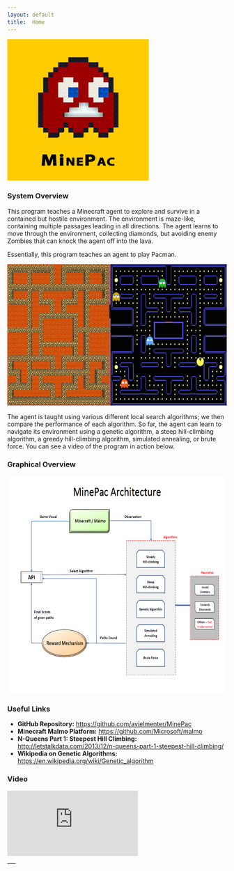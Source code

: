 ```yaml
---
layout: default
title:  Home
---
```

<img src="media/Minecraft_PacMan_y.png" alt="MinePac Logo" style="height: 325px;" />

### System Overview
This program teaches a Minecraft agent to explore and survive in a contained but hostile environment. The environment is maze-like, containing multiple passages leading in all directions. The agent learns to move through the environment, collecting diamonds, but avoiding enemy Zombies that can knock the agent off into the lava.

Essentially, this program teaches an agent to play Pacman.


<img src="media/pacman_comparison.png" alt="Pacman Comparison" style="height: 325px;" />


The agent is taught using various different local search algorithms; we then compare the performance of each algorithm. So far, the agent can learn to navigate its environment using a genetic algorithm, a steep hill-climbing algorithm, a greedy hill-climbing algorithm, simulated annealing, or brute force. You can see a video of the program in action below.

### Graphical Overview
<img src="media/MinePac_UML.png" alt="Graphical Overview" style="height: 500px;" />

### Useful Links
* **GitHub Repository:** <https://github.com/avielmenter/MinePac>
* **Minecraft Malmo Platform:** <https://github.com/Microsoft/malmo>
* **N-Queens Part 1: Steepest Hill Climbing:** <http://letstalkdata.com/2013/12/n-queens-part-1-steepest-hill-climbing/>
* **Wikipedia on Genetic Algorithms:** <https://en.wikipedia.org/wiki/Genetic_algorithm>

### Video
<div id="video_frame">
  <iframe src="https://www.youtube.com/embed/sS253RfbM3s" frameborder="0" allowfullscreen></iframe>
</div>
___
